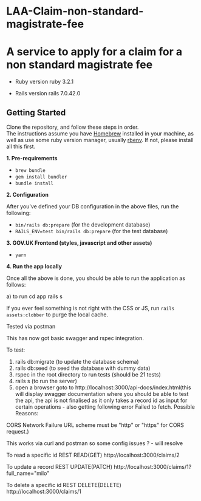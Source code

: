 #  LAA-Claim-non-standard-magistrate-fee
#  A service to apply for a claim for a  non standard magistrate fee

* Ruby version
ruby 3.2.1

* Rails version
rails 7.0.42.0

## Getting Started

Clone the repository, and follow these steps in order.  
The instructions assume you have [Homebrew](https://brew.sh) installed in your machine, as well as use some ruby version manager, usually [rbenv](https://github.com/rbenv/rbenv). If not, please install all this first.

**1. Pre-requirements**

* `brew bundle`
* `gem install bundler`
* `bundle install`

**2. Configuration**

After you've defined your DB configuration in the above files, run the following:

* `bin/rails db:prepare` (for the development database)
* `RAILS_ENV=test bin/rails db:prepare` (for the test database)

**3. GOV.UK Frontend (styles, javascript and other assets)**

* `yarn`

**4. Run the app locally**

Once all the above is done, you should be able to run the application as follows:

a) to run 
   cd app
   rails s

If you ever feel something is not right with the CSS or JS, run `rails assets:clobber` to purge the local cache.

Tested via postman

This has now got basic swagger and rspec integration.

To test:
1. rails db:migrate (to update the database schema)
2. rails db:seed (to seed the database with dummy data)
3. rspec in the root directory to run tests (should be 21 tests)
4. rails s (to run the server)
5. open a browser goto to http://localhost:3000/api-docs/index.html(this will display swagger documentation where you should be able to test the api, the api is not finalised as it only takes a record id as input for certain operations - also getting following error Failed to fetch.
Possible Reasons:

CORS
Network Failure
URL scheme must be "http" or "https" for CORS request.)

This works via curl and postman so some config issues ? - will resolve

To read a specific id REST READ(GET)
http://localhost:3000/claims/2

To update a record
REST UPDATE(PATCH)
http://localhost:3000/claims/1?full_name="milo"

To delete a specific id
REST DELETE(DELETE)
http://localhost:3000/claims/1

